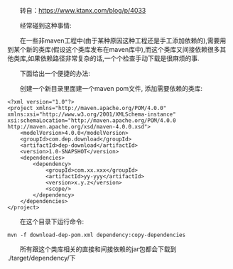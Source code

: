 　　转自：https://www.ktanx.com/blog/p/4033

　　经常碰到这种事情:

　　在一些非maven工程中(由于某种原因这种工程还是手工添加依赖的),需要用到某个新的类库(假设这个类库发布在maven库中),而这个类库又间接依赖很多其他类库,如果依赖路径非常复杂的话,一个个检查手动下载是很麻烦的事.

　　下面给出一个便捷的办法:

　　创建一个新目录里面建一个maven pom文件, 添加需要依赖的类库:

```
<?xml version="1.0"?>
<project xmlns="http://maven.apache.org/POM/4.0.0" xmlns:xsi="http://www.w3.org/2001/XMLSchema-instance" xsi:schemaLocation="http://maven.apache.org/POM/4.0.0 http://maven.apache.org/xsd/maven-4.0.0.xsd">
    <modelVersion>4.0.0</modelVersion>
    <groupId>com.dep.download</groupId>
    <artifactId>dep-download</artifactId>
    <version>1.0-SNAPSHOT</version>
    <dependencies>
        <dependency>
            <groupId>com.xx.xxx</groupId>
            <artifactId>yy-yyy</artifactId>
            <version>x.y.z</version>
            <scope/>
        </dependency>
    </dependencies>
</project>
```

　　在这个目录下运行命令:

```shell
mvn -f download-dep-pom.xml dependency:copy-dependencies
```

　　所有跟这个类库相关的直接和间接依赖的jar包都会下载到 ./target/dependency/下

　　
